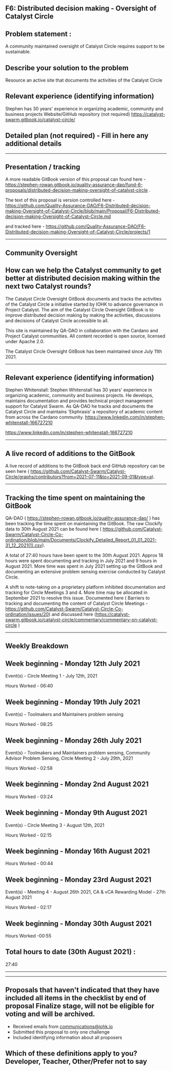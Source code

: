 ##  F6: Distributed decision making - Oversight of Catalyst Circle

## Problem statement :
A community maintained oversight of Catalyst Circle requires support to be sustainable.

## Describe your solution to the problem

Resource an active site that documents the activities of the Catalyst Circle

## Relevant experience (identifying information)

Stephen has 30 years' experience in organizing academic, community and business projects
Website/GitHub repository (not required) https://catalyst-swarm.gitbook.io/catalyst-circle/ 

## Detailed plan (not required) - Fill in here any additional details

--------------------------------------------------------------------------------------------------

## Presentation / tracking

A more readable GitBook version of this proposal can found here - https://stephen-rowan.gitbook.io/quality-assurance-dao/fund-6-proposals/distributed-decision-making-oversight-of-catalyst-circle .

The text of this proposal is version controlled here - https://github.com/Quality-Assurance-DAO/F6-Distributed-decision-making-Oversight-of-Catalyst-Circle/blob/main/Proposal/F6-Distributed-decision-making-Oversight-of-Catalyst-Circle.md

and tracked here - https://github.com/Quality-Assurance-DAO/F6-Distributed-decision-making-Oversight-of-Catalyst-Circle/projects/1

--------------------------------------------------------------------------------------------------
## Community Oversight

## How can we help the Catalyst community to get better at distributed decision making within the next two Catalyst rounds?

The Catalyst Circle Oversight GitBook documents and tracks the activities of the Catalyst Circle a initiative started by IOHK to advance governance in Project Catalyst. The aim of the Catalyst Circle Oversight GitBook is to improve distributed decision making by making the activities, discussions and decisions of Catalyst Circle accessible to all.

This site is maintained by QA-DAO in collaboration with the Cardano and Project Catalyst communities. All content recorded is open source, licensed under Apache 2.0.

The Catalyst Circle Oversight GitBook has been maintained since July 11th 2021.

--------------------------------------------------------------------------------------------------

## Relevant experience (identifying information)

Stephen Whitenstall: Stephen Whitenstall has 30 years' experience in organizing academic, community and business projects. He develops, maintains documentation and provides technical project management support for Catalyst Swarm. As QA-DAO he tracks and documents the Catalyst Circle and maintains 'Ekphrasis' a repository of academic content from across the Cardano community.
https://www.linkedin.com/in/stephen-whitenstall-166727210

https://www.linkedin.com/in/stephen-whitenstall-166727210

--------------------------------------------------------------------------------------------------

## A live record of additions to the GitBook

A live record of additions to the GitBook back end GitHub repository can be seen here ( https://github.com/Catalyst-Swarm/Catalyst-Circle/graphs/contributors?from=2021-07-11&to=2021-09-01&type=a).

--------------------------------------------------------------------------------------------------

## Tracking the time spent on maintaining the GitBook

QA-DAO ( https://stephen-rowan.gitbook.io/quality-assurance-dao/ ) has been tracking the time spent on maintaining the GitBook. The raw Clockify data to 30th August 2021 can be found here ( https://github.com/Catalyst-Swarm/Catalyst-Circle-Co-ordination/blob/main/Documents/Clockify_Detailed_Report_01_01_2021-31_12_2021(1).csv).

A total of 27:40 hours have been spent to the 30th August 2021. Approx 18 hours were spent documenting and tracking in July 2021 and 9 hours in August 2021. More time was spent in July 2021 setting up the GitBook and documenting an extensive problem sensing exercise conducted by Catalyst Circle.

A shift to note-taking on a proprietary platform inhibited documentation and tracking for Circle Meetings 3 and 4. More time may be allocated in September 2021 to resolve this issue. Documented here ( Barriers to tracking and documenting the content of Catalyst Circle Meetings - https://github.com/Catalyst-Swarm/Catalyst-Circle-Co-ordination/issues/20) and discussed here (https://catalyst-swarm.gitbook.io/catalyst-circle/commentary/commentary-on-catalyst-circle )

--------------------------------------------------------------------------------------------------

## Weekly Breakdown

## Week beginning - Monday 12th July 2021

Event(s) - ​Circle Meeting 1 - July 12th, 2021​

Hours Worked - 06:40

## Week beginning - Monday 19th July 2021

​Event(s) - Toolmakers and Maintainers problem sensing​

Hours Worked - 08:25

## Week beginning - Monday 26th July 2021

​Event(s) - Toolmakers and Maintainers problem sensing​, ​Community Advisor Problem Sensing​, ​Circle Meeting 2 - July 29th, 2021​

Hours Worked - 02:58​

## Week beginning - Monday 2nd August 2021

​Hours Worked - 03:24

## Week beginning - Monday 9th August 2021

​Event(s) - Circle Meeting 3 - August 12th, 2021​

Hours Worked - 02:15

## Week beginning - Monday 16th August 2021

​Hours Worked - 00:44

## Week beginning - Monday 23rd August 2021

​Event(s) - Meeting 4 - August 26th 2021​, ​CA & vCA Rewarding Model - 27th August 2021​

​Hours Worked - 02:17​

## Week beginning - Monday 30th August 2021

​​Hours Worked -00:55

## Total hours to date (30th August 2021) :

27:40

--------------------------------------------------------------------------------------------------

--------------------------------------------------------------------------------------------------

## Proposals that haven't indicated that they have included all items in the checklist by end of proposal Finalize stage, will not be eligible for voting and will be archived. 
- Received emails from communications@iohk.io
- Submitted this proposal to only one challenge
- Included identifying information about all proposers

## Which of these definitions apply to you? Developer, Teacher, Other/Prefer not to say


